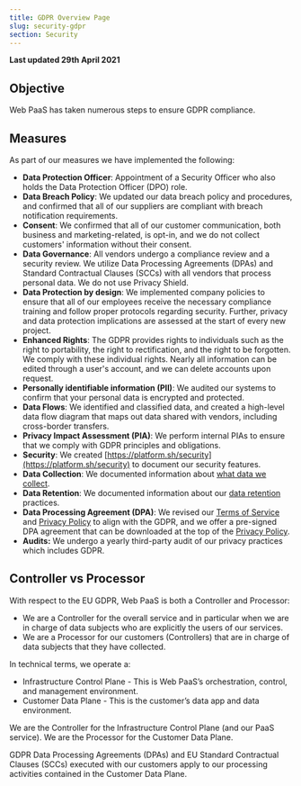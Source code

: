 ```yaml
---
title: GDPR Overview Page
slug: security-gdpr
section: Security
---
```


**Last updated 29th April 2021**


## Objective  

Web PaaS has taken numerous steps to ensure GDPR compliance.

## Measures

As part of our measures we have implemented the following:

* **Data Protection Officer**: Appointment of a Security Officer who also holds the Data Protection Officer (DPO) role.
* **Data Breach Policy**: We updated our data breach policy and procedures, and confirmed that all of our suppliers are compliant with breach notification requirements.
* **Consent**: We confirmed that all of our customer communication, both business and marketing-related, is opt-in, and we do not collect customers' information without their consent.
* **Data Governance**: All vendors undergo a compliance review and a security review. We utilize Data Processing Agreements (DPAs) and Standard Contractual Clauses (SCCs) with all vendors that process personal data. We do not use Privacy Shield.
* **Data Protection by design**: We implemented company policies to ensure that all of our employees receive the necessary compliance training and follow proper protocols regarding security. Further, privacy and data protection implications are assessed at the start of every new project. 
* **Enhanced Rights**: The GDPR provides rights to individuals such as the right to portability, the right to rectification, and the right to be forgotten.  We comply with these individual rights. Nearly all information can be edited through a user's account, and we can delete accounts upon request.
* **Personally identifiable information (PII)**: We audited our systems to confirm that your personal data is encrypted and protected. 
* **Data Flows**: We identified and classified data, and created a high-level data flow diagram that maps out data shared with vendors, including cross-border transfers.
* **Privacy Impact Assessment (PIA)**: We perform internal PIAs to ensure that we comply with GDPR principles and obligations.
* **Security**: We created [https://platform.sh/security](https://platform.sh/security) to document our security features.
* **Data Collection**: We documented information about [what data we collect](../security-data-collection).
* **Data Retention**: We documented information about our [data retention](../security-data-retention) practices.
* **Data Processing Agreement (DPA)**: We revised our [Terms of Service](https://platform.sh/tos) and [Privacy Policy](https://platform.sh/privacy-policy) to align with the GDPR, and we offer a pre-signed DPA agreement that can be downloaded at the top of the [Privacy Policy](https://platform.sh/privacy-policy).
* **Audits:** We undergo a yearly third-party audit of our privacy practices which includes GDPR.



## Controller vs Processor

With respect to the EU GDPR, Web PaaS is both a Controller and Processor:

* We are a Controller for the overall service and in particular when we are in charge of data subjects who are explicitly the users of our services.
* We are a Processor for our customers (Controllers) that are in charge of data subjects that they have collected.

In technical terms, we operate a:

* Infrastructure Control Plane - This is Web PaaS’s orchestration, control, and management environment.
* Customer Data Plane - This is the customer’s data app and data environment.

We are the Controller for the Infrastructure Control Plane (and our PaaS service). We are the Processor for the Customer Data Plane. 

GDPR Data Processing Agreements (DPAs) and EU Standard Contractual Clauses (SCCs) executed with our customers apply to our processing activities contained in the Customer Data Plane.
